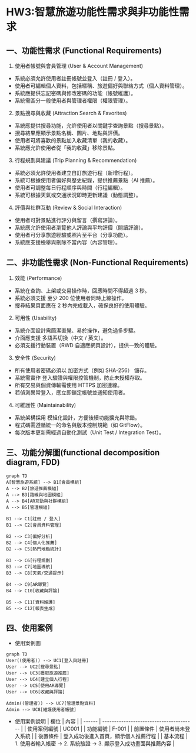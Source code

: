 # HW3:智慧旅遊功能性需求與非功能性需求
## 一、功能性需求 (Functional Requirements)
1. 使用者帳號與會員管理 (User & Account Management)
- 系統必須允許使用者註冊帳號並登入（註冊 / 登入）。
- 使用者可編輯個人資料，包括暱稱、旅遊偏好與聯絡方式（個人資料管理）。
- 系統應提供忘記密碼與修改密碼的功能（帳號維護）。
- 系統需區分一般使用者與管理者權限（權限管理）。
2. 景點搜尋與收藏 (Attraction Search & Favorites)
- 系統應提供搜尋功能，允許使用者以關鍵字查詢景點（搜尋景點）。
- 搜尋結果應顯示景點名稱、圖片、地點與評價。
- 使用者可將喜歡的景點加入收藏清單（我的收藏）。
- 系統應允許使用者從「我的收藏」移除景點。
3. 行程規劃與建議 (Trip Planning & Recommendation)
- 系統必須允許使用者建立自訂旅遊行程（新增行程）。
- 系統可根據使用者偏好與歷史紀錄，提供推薦景點（AI 推薦）。
- 使用者可調整每日行程順序與時間（行程編輯）。
- 系統可根據天氣或交通狀況即時更新建議（動態調整）。
4. 評價與社群互動 (Review & Social Interaction)
- 使用者可對景點進行評分與留言（撰寫評論）。
- 系統應允許使用者瀏覽他人評論與平均評價（閱讀評論）。
- 使用者可分享旅遊經驗或照片至平台（分享功能）。
- 系統應支援檢舉與刪除不當內容（內容管理）。

## 二、非功能性需求 (Non-Functional Requirements)
1. 效能 (Performance)
- 系統在查詢、上架或交易操作時，回應時間不得超過 3 秒。
- 系統必須支援 至少 200 位使用者同時上線操作。
- 搜尋結果頁面應在 2 秒內完成載入，確保良好的使用體驗。
2. 可用性 (Usability)
- 系統介面設計需簡潔直覺、易於操作，避免過多步驟。
- 介面應支援 多語系切換（中文 / 英文）。
- 必須支援行動裝置（RWD 自適應網頁設計），提供一致的體驗。
3. 安全性 (Security)
- 所有使用者密碼必須以 加密方式（例如 SHA-256） 儲存。
- 系統需實作 登入驗證與權限控管機制，防止未授權存取。
- 所有交易與個資傳輸需使用 HTTPS 加密連線。
- 若偵測異常登入，應立即鎖定帳號並通知使用者。
4. 可維護性 (Maintainability)
- 系統架構採用 模組化設計，方便後續功能擴充與除錯。
- 程式碼需遵循統一的命名與版本控制規範（如 GitFlow）。
- 每次版本更新需經過自動化測試（Unit Test / Integration Test）。

## 三、功能分解圖(functional decomposition diagram, FDD)
```mermaid
graph TD
A[智慧旅遊系統] --> B1[會員模組]
A --> B2[旅遊推薦模組]
A --> B3[路線與地圖模組]
A --> B4[AR互動與社群模組]
A --> B5[管理模組]

B1 --> C1[註冊 / 登入]
B1 --> C2[會員資料管理]

B2 --> C3[偏好分析]
B2 --> C4[個人化推薦]
B2 --> C5[熱門地點統計]

B3 --> C6[行程規劃]
B3 --> C7[地圖導航]
B3 --> C8[天氣/交通提示]

B4 --> C9[AR導覽]
B4 --> C10[收藏與評論]

B5 --> C11[資料維護]
B5 --> C12[報表生成]
```
## 四、使用案例
- 使用案例圖
```mermaid
graph TD
User((使用者)) --> UC1[登入與註冊]
User --> UC2[搜尋景點]
User --> UC3[獲取旅遊推薦]
User --> UC4[建立個人行程]
User --> UC5[使用AR導覽]
User --> UC6[收藏與評論]

Admin((管理者)) --> UC7[管理景點資料]
Admin --> UC8[維護使用者帳號]

```
- 使用案例說明
| 欄位     | 內容                                      |
| ------ | --------------------------------------- |
| 使用案例編號 | UC001                                   |
| 功能編號   | F-001                                   |
| 前置條件   | 使用者尚未登入系統                               |
| 後置條件   | 登入成功後進入首頁，顯示個人推薦行程                      |
| 基本流程   | 1. 使用者輸入帳密 → 2. 系統驗證 → 3. 顯示登入成功畫面與推薦內容 |
